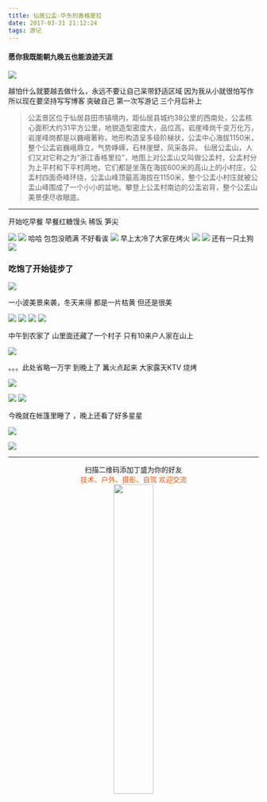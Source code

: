 ```yaml
---
title: 仙居公盂-华东的香格里拉
date: 2017-03-31 21:12:24
tags: 游记
---
```


#### 愿你我既能朝九晚五也能浪迹天涯

![](/images/youji/xianju/xianju5.jpg)

越怕什么就要越去做什么，永远不要让自己呆带舒适区域
因为我从小就很怕写作 所以现在要坚持写写博客 突破自己 第一次写游记 三个月后补上

>   公盂景区位于仙居县田市镇境内，距仙居县城约38公里的西南处，公盂核心面积大约31平方公里，地貌造型密度大，品位高，岩崖峰岗千变万化万，岩崖峰岗都是以巍峨著称，地形构造呈多级阶梯状，公盂中心海拔1150米，整个公盂岩巍峨鼎立，气势峥嵘，石林崖壁，风采各异。
>   仙居公盂山，人们又对它称之为“浙江香格里拉”，地图上对公盂山又叫做公孟村，公孟村分为上平村和下平村两地，它们都是坐落在海拔600米的高山上的小村庄，公盂村四面奇峰环绕，公盂山峰顶最高海拔在1150米，整个公盂小村庄就被公盂山峰围成了一个小小的盆地。攀登上公盂村南边的公盂岩背，整个公盂山美景便尽收眼底。 

<!--more-->

-------
开始吃早餐 早餐红糖馒头 稀饭 笋尖

![](/images/youji/xianju/xianju7.jpg)
![](/images/youji/xianju/xianju8.jpg
)
哈哈 包包没晒满 不好看诶
![](/images/youji/xianju/UNADJUSTEDNONRAW_thumb_67.jpg
)
早上太冷了大家在烤火
![](/images/youji/xianju/UNADJUSTEDNONRAW_thumb_69.jpg
)
![](/images/youji/xianju/UNADJUSTEDNONRAW_thumb_68.jpg
)
还有一只土狗
![](/images/youji/xianju/UNADJUSTEDNONRAW_thumb_6a.jpg
)

### **吃饱了开始徒步了**
![](/images/youji/xianju/xianju9.jpg
)

一小波美景来袭，冬天来得 都是一片枯黄 但还是很美

![](/images/youji/xianju/xianju11.jpg
)
![](/images/youji/xianju/xianju10.jpg
)
![](/images/youji/xianju/xianju13.jpg
)
![](/images/youji/xianju/xianju1.jpg
)

中午到农家了 山里面还藏了一个村子 只有10来户人家在山上

![](/images/youji/xianju/xianju14.jpg
)

。。。此处省略一万字 到晚上了 篝火点起来 大家露天KTV 烧烤

![](/images/youji/xianju/xianju2.jpg)

![](/images/youji/xianju/xianju3.jpg)
![](/images/youji/xianju/xianju4.jpg)

今晚就在帐篷里睡了 ，晚上还看了好多星星

![](/images/youji/xianju/xianju6.jpg)

![](/images/youji/xianju/xianju5.jpg
)

-------

<div  align=center>
    <center> 扫描二维码添加丁盛为你的好友</center ><center><font color=#f75000 size=>技术、户外、摄影、自驾 欢迎交流</font><center><img width='40%' align='center' src='/uploads/wechat-qcode.jpg
'>
</div>








